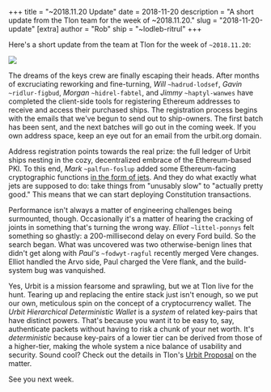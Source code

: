 +++
title = "~2018.11.20 Update"
date = 2018-11-20
description = "A short update from the Tlon team for the week of ~2018.11.20."
slug = "2018-11-20-update"
[extra]
author = "Rob"
ship = "~lodleb-ritrul"
+++

Here's a short update from the team at Tlon for the week of `~2018.11.20`:

![](https://media.urbit.org/fora/updates/2018.11.19-update.jpg)

The dreams of the keys crew are finally escaping their heads. After months of
excruciating reworking and fine-turning,  *Will* `~hadrud-lodsef`, *Gavin*
`~ridlur-figbud`, *Morgan* `~hidrel-fabtel`, and *Jimmy* `~haptyl-wanwes`
have completed the client-side tools for registering Ethereum addresses to
receive and access their purchased ships. The registration process begins with
the emails that we've begun to send out to ship-owners. The first batch has been
sent, and the next batches will go out in the coming week. If you own address
space, keep an eye out for an email from the urbit.org domain.

Address registration points towards the real prize: the full ledger of Urbit
ships nesting in the cozy, decentralized embrace of the Ethereum-based PKI. To
this end, *Mark* `~palfun-foslup` added some Ethereum-facing cryptographic
functions [in the form of jets](https://github.com/urbit/urbit/pull/1028). And
they do what exactly what jets are supposed to do: take things from "unusably
slow" to "actually pretty good." This means that we can start deploying
Constitution transactions.

Performance isn't always a matter of engineering challenges being surmounted,
though. Occasionally it's a matter of hearing the cracking of joints in
something that's turning the wrong way. *Elliot* `~littel-ponnys` felt something
so ghastly: a 200-millisecond delay on every Ford build. So the search began.
What was uncovered was two otherwise-benign lines that didn't get along with
*Paul's* `~fodwyt-ragful` recently merged Vere changes. Elliot handled the
Arvo side, Paul charged the Vere flank, and the build-system bug was vanquished.

Yes, Urbit is a mission fearsome and sprawling, but we at Tlon live for the
hunt. Tearing up and replacing the entire stack just isn't enough, so we put our
own, meticulous spin on the concept of a cryptocurrency wallet. The *Urbit
Hierarchical Deterministic Wallet* is a _system_ of related key-pairs that have
distinct powers. That's because you want it to be easy to, say, authenticate
packets without having to risk a chunk of your net worth. It's *deterministic*
because key-pairs of a lower tier can be derived from those of a higher-tier,
making the whole system a nice balance of usability and security. Sound cool?
Check out the details in Tlon's
[Urbit Proposal](https://fora.urbit.org/proposals/posts/~2018.11.8..19.31.59..ba77~/)
on the matter.

See you next week.